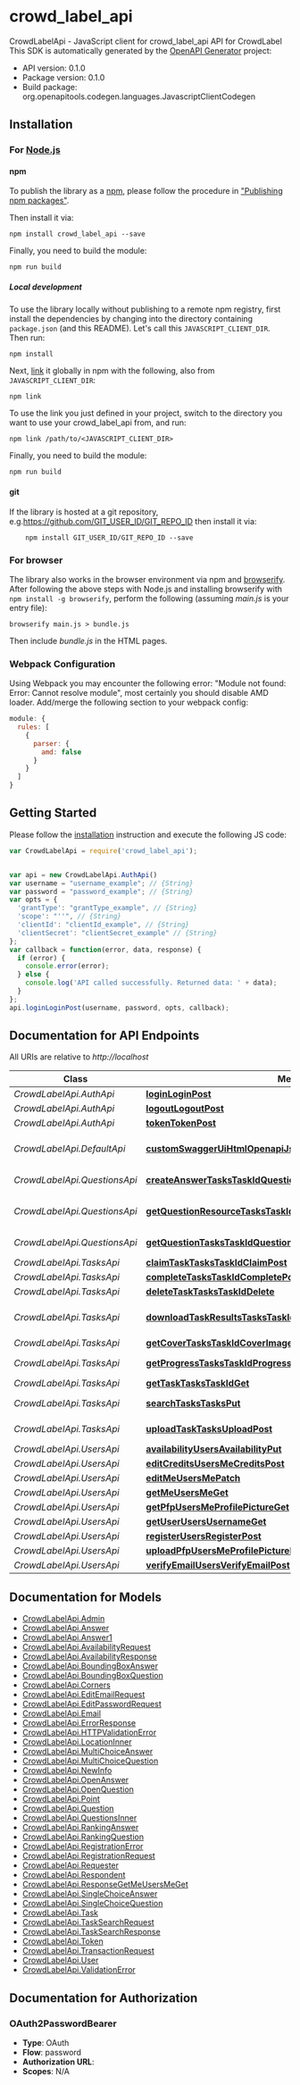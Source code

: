 # crowd_label_api

CrowdLabelApi - JavaScript client for crowd_label_api
API for CrowdLabel
This SDK is automatically generated by the [OpenAPI Generator](https://openapi-generator.tech) project:

- API version: 0.1.0
- Package version: 0.1.0
- Build package: org.openapitools.codegen.languages.JavascriptClientCodegen

## Installation

### For [Node.js](https://nodejs.org/)

#### npm

To publish the library as a [npm](https://www.npmjs.com/), please follow the procedure in ["Publishing npm packages"](https://docs.npmjs.com/getting-started/publishing-npm-packages).

Then install it via:

```shell
npm install crowd_label_api --save
```

Finally, you need to build the module:

```shell
npm run build
```

##### Local development

To use the library locally without publishing to a remote npm registry, first install the dependencies by changing into the directory containing `package.json` (and this README). Let's call this `JAVASCRIPT_CLIENT_DIR`. Then run:

```shell
npm install
```

Next, [link](https://docs.npmjs.com/cli/link) it globally in npm with the following, also from `JAVASCRIPT_CLIENT_DIR`:

```shell
npm link
```

To use the link you just defined in your project, switch to the directory you want to use your crowd_label_api from, and run:

```shell
npm link /path/to/<JAVASCRIPT_CLIENT_DIR>
```

Finally, you need to build the module:

```shell
npm run build
```

#### git

If the library is hosted at a git repository, e.g.https://github.com/GIT_USER_ID/GIT_REPO_ID
then install it via:

```shell
    npm install GIT_USER_ID/GIT_REPO_ID --save
```

### For browser

The library also works in the browser environment via npm and [browserify](http://browserify.org/). After following
the above steps with Node.js and installing browserify with `npm install -g browserify`,
perform the following (assuming *main.js* is your entry file):

```shell
browserify main.js > bundle.js
```

Then include *bundle.js* in the HTML pages.

### Webpack Configuration

Using Webpack you may encounter the following error: "Module not found: Error:
Cannot resolve module", most certainly you should disable AMD loader. Add/merge
the following section to your webpack config:

```javascript
module: {
  rules: [
    {
      parser: {
        amd: false
      }
    }
  ]
}
```

## Getting Started

Please follow the [installation](#installation) instruction and execute the following JS code:

```javascript
var CrowdLabelApi = require('crowd_label_api');


var api = new CrowdLabelApi.AuthApi()
var username = "username_example"; // {String} 
var password = "password_example"; // {String} 
var opts = {
  'grantType': "grantType_example", // {String} 
  'scope': "''", // {String} 
  'clientId': "clientId_example", // {String} 
  'clientSecret': "clientSecret_example" // {String} 
};
var callback = function(error, data, response) {
  if (error) {
    console.error(error);
  } else {
    console.log('API called successfully. Returned data: ' + data);
  }
};
api.loginLoginPost(username, password, opts, callback);

```

## Documentation for API Endpoints

All URIs are relative to *http://localhost*

Class | Method | HTTP request | Description
------------ | ------------- | ------------- | -------------
*CrowdLabelApi.AuthApi* | [**loginLoginPost**](docs/AuthApi.md#loginLoginPost) | **POST** /login | Login
*CrowdLabelApi.AuthApi* | [**logoutLogoutPost**](docs/AuthApi.md#logoutLogoutPost) | **POST** /logout | Logout
*CrowdLabelApi.AuthApi* | [**tokenTokenPost**](docs/AuthApi.md#tokenTokenPost) | **POST** /token | Token
*CrowdLabelApi.DefaultApi* | [**customSwaggerUiHtmlOpenapiJsonGet**](docs/DefaultApi.md#customSwaggerUiHtmlOpenapiJsonGet) | **GET** /openapi.json | Custom Swagger Ui Html
*CrowdLabelApi.QuestionsApi* | [**createAnswerTasksTaskIdQuestionsQuestionIdAnswerPut**](docs/QuestionsApi.md#createAnswerTasksTaskIdQuestionsQuestionIdAnswerPut) | **PUT** /tasks/{task_id}/questions/{question_id}/answer | Create Answer
*CrowdLabelApi.QuestionsApi* | [**getQuestionResourceTasksTaskIdQuestionsQuestionIdResourceGet**](docs/QuestionsApi.md#getQuestionResourceTasksTaskIdQuestionsQuestionIdResourceGet) | **GET** /tasks/{task_id}/questions/{question_id}/resource | Get Question Resource
*CrowdLabelApi.QuestionsApi* | [**getQuestionTasksTaskIdQuestionsQuestionIdGet**](docs/QuestionsApi.md#getQuestionTasksTaskIdQuestionsQuestionIdGet) | **GET** /tasks/{task_id}/questions/{question_id} | Get Question
*CrowdLabelApi.TasksApi* | [**claimTaskTasksTaskIdClaimPost**](docs/TasksApi.md#claimTaskTasksTaskIdClaimPost) | **POST** /tasks/{task_id}/claim | Claim Task
*CrowdLabelApi.TasksApi* | [**completeTasksTaskIdCompletePost**](docs/TasksApi.md#completeTasksTaskIdCompletePost) | **POST** /tasks/{task_id}/complete | Complete
*CrowdLabelApi.TasksApi* | [**deleteTaskTasksTaskIdDelete**](docs/TasksApi.md#deleteTaskTasksTaskIdDelete) | **DELETE** /tasks/{task_id} | Delete Task
*CrowdLabelApi.TasksApi* | [**downloadTaskResultsTasksTaskIdDownloadGet**](docs/TasksApi.md#downloadTaskResultsTasksTaskIdDownloadGet) | **GET** /tasks/{task_id}/download | Download Task Results
*CrowdLabelApi.TasksApi* | [**getCoverTasksTaskIdCoverImageGet**](docs/TasksApi.md#getCoverTasksTaskIdCoverImageGet) | **GET** /tasks/{task_id}/cover-image | Get Cover
*CrowdLabelApi.TasksApi* | [**getProgressTasksTaskIdProgressGet**](docs/TasksApi.md#getProgressTasksTaskIdProgressGet) | **GET** /tasks/{task_id}/progress | Get Progress
*CrowdLabelApi.TasksApi* | [**getTaskTasksTaskIdGet**](docs/TasksApi.md#getTaskTasksTaskIdGet) | **GET** /tasks/{task_id} | Get Task
*CrowdLabelApi.TasksApi* | [**searchTasksTasksPut**](docs/TasksApi.md#searchTasksTasksPut) | **PUT** /tasks/ | Search Tasks
*CrowdLabelApi.TasksApi* | [**uploadTaskTasksUploadPost**](docs/TasksApi.md#uploadTaskTasksUploadPost) | **POST** /tasks/upload | Upload Task
*CrowdLabelApi.UsersApi* | [**availabilityUsersAvailabilityPut**](docs/UsersApi.md#availabilityUsersAvailabilityPut) | **PUT** /users/availability | Availability
*CrowdLabelApi.UsersApi* | [**editCreditsUsersMeCreditsPost**](docs/UsersApi.md#editCreditsUsersMeCreditsPost) | **POST** /users/me/credits | Edit Credits
*CrowdLabelApi.UsersApi* | [**editMeUsersMePatch**](docs/UsersApi.md#editMeUsersMePatch) | **PATCH** /users/me | Edit Me
*CrowdLabelApi.UsersApi* | [**getMeUsersMeGet**](docs/UsersApi.md#getMeUsersMeGet) | **GET** /users/me | Get Me
*CrowdLabelApi.UsersApi* | [**getPfpUsersMeProfilePictureGet**](docs/UsersApi.md#getPfpUsersMeProfilePictureGet) | **GET** /users/me/profile-picture | Get Pfp
*CrowdLabelApi.UsersApi* | [**getUserUsersUsernameGet**](docs/UsersApi.md#getUserUsersUsernameGet) | **GET** /users/{username} | Get User
*CrowdLabelApi.UsersApi* | [**registerUsersRegisterPost**](docs/UsersApi.md#registerUsersRegisterPost) | **POST** /users/register | Register
*CrowdLabelApi.UsersApi* | [**uploadPfpUsersMeProfilePicturePost**](docs/UsersApi.md#uploadPfpUsersMeProfilePicturePost) | **POST** /users/me/profile-picture | Upload Pfp
*CrowdLabelApi.UsersApi* | [**verifyEmailUsersVerifyEmailPost**](docs/UsersApi.md#verifyEmailUsersVerifyEmailPost) | **POST** /users/verify-email | Verify Email


## Documentation for Models

 - [CrowdLabelApi.Admin](docs/Admin.md)
 - [CrowdLabelApi.Answer](docs/Answer.md)
 - [CrowdLabelApi.Answer1](docs/Answer1.md)
 - [CrowdLabelApi.AvailabilityRequest](docs/AvailabilityRequest.md)
 - [CrowdLabelApi.AvailabilityResponse](docs/AvailabilityResponse.md)
 - [CrowdLabelApi.BoundingBoxAnswer](docs/BoundingBoxAnswer.md)
 - [CrowdLabelApi.BoundingBoxQuestion](docs/BoundingBoxQuestion.md)
 - [CrowdLabelApi.Corners](docs/Corners.md)
 - [CrowdLabelApi.EditEmailRequest](docs/EditEmailRequest.md)
 - [CrowdLabelApi.EditPasswordRequest](docs/EditPasswordRequest.md)
 - [CrowdLabelApi.Email](docs/Email.md)
 - [CrowdLabelApi.ErrorResponse](docs/ErrorResponse.md)
 - [CrowdLabelApi.HTTPValidationError](docs/HTTPValidationError.md)
 - [CrowdLabelApi.LocationInner](docs/LocationInner.md)
 - [CrowdLabelApi.MultiChoiceAnswer](docs/MultiChoiceAnswer.md)
 - [CrowdLabelApi.MultiChoiceQuestion](docs/MultiChoiceQuestion.md)
 - [CrowdLabelApi.NewInfo](docs/NewInfo.md)
 - [CrowdLabelApi.OpenAnswer](docs/OpenAnswer.md)
 - [CrowdLabelApi.OpenQuestion](docs/OpenQuestion.md)
 - [CrowdLabelApi.Point](docs/Point.md)
 - [CrowdLabelApi.Question](docs/Question.md)
 - [CrowdLabelApi.QuestionsInner](docs/QuestionsInner.md)
 - [CrowdLabelApi.RankingAnswer](docs/RankingAnswer.md)
 - [CrowdLabelApi.RankingQuestion](docs/RankingQuestion.md)
 - [CrowdLabelApi.RegistrationError](docs/RegistrationError.md)
 - [CrowdLabelApi.RegistrationRequest](docs/RegistrationRequest.md)
 - [CrowdLabelApi.Requester](docs/Requester.md)
 - [CrowdLabelApi.Respondent](docs/Respondent.md)
 - [CrowdLabelApi.ResponseGetMeUsersMeGet](docs/ResponseGetMeUsersMeGet.md)
 - [CrowdLabelApi.SingleChoiceAnswer](docs/SingleChoiceAnswer.md)
 - [CrowdLabelApi.SingleChoiceQuestion](docs/SingleChoiceQuestion.md)
 - [CrowdLabelApi.Task](docs/Task.md)
 - [CrowdLabelApi.TaskSearchRequest](docs/TaskSearchRequest.md)
 - [CrowdLabelApi.TaskSearchResponse](docs/TaskSearchResponse.md)
 - [CrowdLabelApi.Token](docs/Token.md)
 - [CrowdLabelApi.TransactionRequest](docs/TransactionRequest.md)
 - [CrowdLabelApi.User](docs/User.md)
 - [CrowdLabelApi.ValidationError](docs/ValidationError.md)


## Documentation for Authorization



### OAuth2PasswordBearer


- **Type**: OAuth
- **Flow**: password
- **Authorization URL**: 
- **Scopes**: N/A

